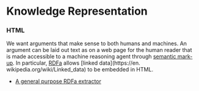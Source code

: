 # Knowledge Representation

### HTML
We want arguments that make sense to both humans and machines. An argument can be laid out text as on a web page for the human reader that  
is made accessible to a machine reasoning agent through [semantic mark-up](https://en.wikipedia.org/wiki/Semantic_HTML). In particular, [RDFa](https://en.wikipedia.org/wiki/RDFa) allows [linked data](https://en. wikipedia.org/wiki/Linked_data) to be embedded in HTML.

* [A general purpose RDFa extractor](https://github.com/dstl/eleatics/wiki/RDFa)
